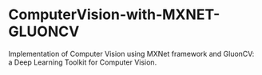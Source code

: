 # ComputerVision-with-MXNET-GLUONCV
Implementation of Computer Vision using MXNet framework and GluonCV: a Deep Learning Toolkit for Computer Vision.
